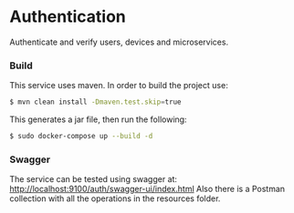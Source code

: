 # Authentication

Authenticate and verify users, devices and microservices.

### Build

This service uses maven. In order to build the project use:

```sh
$ mvn clean install -Dmaven.test.skip=true 
```

This generates a jar file, then run the following:

```sh
$ sudo docker-compose up --build -d
```

### Swagger

The service can be tested using swagger at:
[http://localhost:9100/auth/swagger-ui/index.html](http://localhost:9100/auth/swagger-ui/index.html)
Also there is a Postman collection with all the operations in the resources folder.


